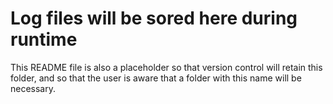 # Log files will be sored here during runtime        
        
This README file is also a placeholder so that version control will retain this folder, and so that the user is aware that a folder with this name will be necessary.        
    
